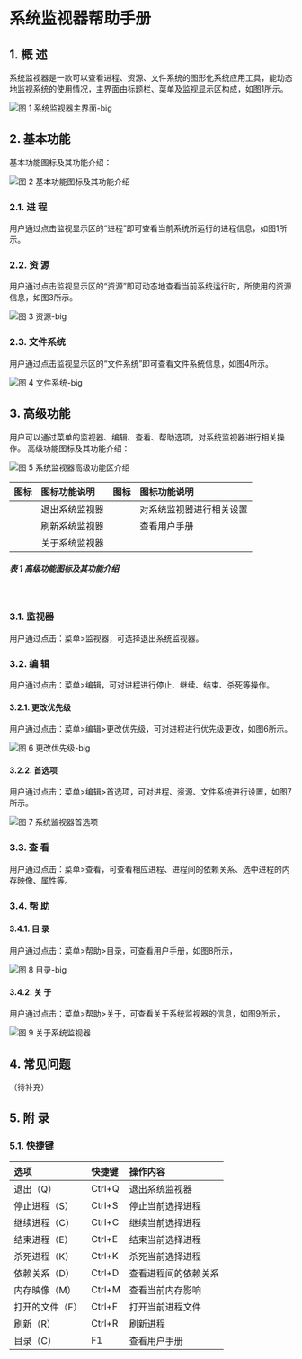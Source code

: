 # 系统监视器帮助手册

## 1. 概 述
系统监视器是一款可以查看进程、资源、文件系统的图形化系统应用工具，能动态地监视系统的使用情况，主界面由标题栏、菜单及监视显示区构成，如图1所示。

![图 1 系统监视器主界面-big](image/1.png)
<br>

## 2. 基本功能
基本功能图标及其功能介绍：

![图 2 基本功能图标及其功能介绍](image/2.png)
<br>

### 2.1. 进 程
用户通过点击监视显示区的“进程”即可查看当前系统所运行的进程信息，如图1所示。
### 2.2. 资 源
用户通过点击监视显示区的“资源”即可动态地查看当前系统运行时，所使用的资源信息，如图3所示。

![图 3 资源-big](image/3.png)
<br>

### 2.3. 文件系统
用户通过点击监视显示区的“文件系统”即可查看文件系统信息，如图4所示。

![图 4 文件系统-big](image/4.png)
<br>

## 3. 高级功能
用户可以通过菜单的监视器、编辑、查看、帮助选项，对系统监视器进行相关操作。
高级功能图标及其功能介绍：

![图 5 系统监视器高级功能区介绍](image/5.png)
<br>


|图标|	图标功能说明	|图标|	图标功能说明
| :------------ | :------------ | :------------ | :------------ |
||	退出系统监视器		||对系统监视器进行相关设置
||刷新系统监视器	||	查看用户手册
||关于系统监视器	||||
	

##### 表 1 高级功能图标及其功能介绍
<br>

### 3.1. 监视器
用户通过点击：菜单>监视器，可选择退出系统监视器。
### 3.2. 编 辑
用户通过点击：菜单>编辑，可对进程进行停止、继续、结束、杀死等操作。
#### 3.2.1. 更改优先级
用户通过点击：菜单>编辑>更改优先级，可对进程进行优先级更改，如图6所示。

![图 6 更改优先级-big](image/6.png)
<br>

#### 3.2.2. 首选项
用户通过点击：菜单>编辑>首选项，可对进程、资源、文件系统进行设置，如图7所示。

![图 7 系统监视器首选项](image/7.png)
<br>

### 3.3. 查 看
用户通过点击：菜单>查看，可查看相应进程、进程间的依赖关系、选中进程的内存映像、属性等。

### 3.4. 帮 助
#### 3.4.1. 目 录
用户通过点击：菜单>帮助>目录，可查看用户手册，如图8所示，

![图 8 目录-big](image/8.png)
<br>

#### 3.4.2. 关 于
用户通过点击：菜单>帮助>关于，可查看关于系统监视器的信息，如图9所示，

![图 9 关于系统监视器](image/9.png)
<br>

## 4. 常见问题
（待补充）
## 5. 附 录
### 5.1. 快捷键

|选项	|快捷键	|操作内容
| :------------ | :------------ | :------------ |
|退出（Q）	|Ctrl+Q|	退出系统监视器
|停止进程（S）|	Ctrl+S|	停止当前选择进程
|继续进程（C）|	Ctrl+C|	继续当前选择进程
|结束进程（E）|	Ctrl+E|	结束当前选择进程
|杀死进程（K）|	Ctrl+K|	杀死当前选择进程
|依赖关系（D）|	Ctrl+D|查看进程间的依赖关系
|内存映像（M）|	Ctrl+M	|查看当前内存影响
|打开的文件（F）|	Ctrl+F|	打开当前进程文件
|刷新（R）|	Ctrl+R|	刷新进程
|目录（C）|	F1	|查看用户手册

<br>
